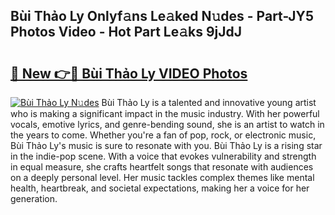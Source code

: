 ## Bùi Thảo Ly Onlyf𝚊ns Le𝚊ked N𝚞des - Part-JY5 Photos Video - Hot Part Le𝚊ks 9jJdJ

# <h2><a href="http://ac51157.deff.icu/?id=B%c3%b9i+Th%e1%ba%a3o+Ly">🔗 New 👉🔴 Bùi Thảo Ly VIDEO Photos</a></h2>

[![Bùi Thảo Ly N𝚞des](https://i.imgur.com/rIISA9y.gif)](http://ac51157.deff.icu/?id=B%c3%b9i+Th%e1%ba%a3o+Ly)
Bùi Thảo Ly is a talented and innovative young artist who is making a significant impact in the music industry. With her powerful vocals, emotive lyrics, and genre-bending sound, she is an artist to watch in the years to come. Whether you're a fan of pop, rock, or electronic music, Bùi Thảo Ly's music is sure to resonate with you. Bùi Thảo Ly is a rising star in the indie-pop scene. With a voice that evokes vulnerability and strength in equal measure, she crafts heartfelt songs that resonate with audiences on a deeply personal level. Her music tackles complex themes like mental health, heartbreak, and societal expectations, making her a voice for her generation.
